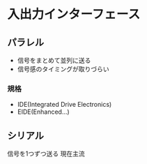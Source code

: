 # 入出力インターフェース

## パラレル

+ 信号をまとめて並列に送る
+ 信号感のタイミングが取りづらい

### 規格

+ IDE(Integrated Drive Electronics)
+ EIDE(Enhanced...)

## シリアル

信号を1つずつ送る
現在主流
